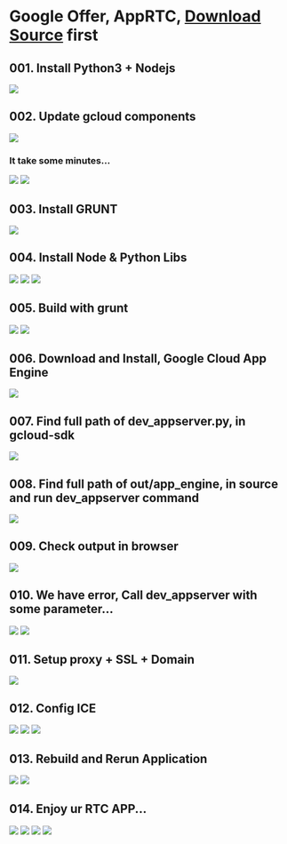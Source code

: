 <h1>Google Offer, AppRTC, <a href="https://github.com/webrtc/apprtc">Download Source</a> first</h1>
<p>
<h2>001. Install Python3 + Nodejs</h2>  
<img src="https://github.com/dewebdes/fereng/blob/master/multimedia/live/001.PNG">
</p>
<p>
<h2>002. Update gcloud components</h2>  
<img src="https://github.com/dewebdes/fereng/blob/master/multimedia/live/002.PNG">
<h3>It take some minutes...</h3>
<img src="https://github.com/dewebdes/fereng/blob/master/multimedia/live/002b.PNG">
<img src="https://github.com/dewebdes/fereng/blob/master/multimedia/live/002c.PNG">
</p>
<p>
<h2>003. Install GRUNT</h2>  
<img src="https://github.com/dewebdes/fereng/blob/master/multimedia/live/003.PNG">
</p>

<p>
<h2>004. Install Node & Python Libs</h2>  
<img src="https://github.com/dewebdes/fereng/blob/master/multimedia/live/004.PNG">
<img src="https://github.com/dewebdes/fereng/blob/master/multimedia/live/005.PNG">
<img src="https://github.com/dewebdes/fereng/blob/master/multimedia/live/006.PNG">
</p>

<p>
<h2>005. Build with grunt</h2>  
<img src="https://github.com/dewebdes/fereng/blob/master/multimedia/live/007.PNG">
<img src="https://github.com/dewebdes/fereng/blob/master/multimedia/live/007b.PNG">
</p>

<p>
<h2>006. Download and Install, Google Cloud App Engine</h2>  
<img src="https://github.com/dewebdes/fereng/blob/master/multimedia/live/008.PNG">
</p>

<p>
<h2>007. Find full path of dev_appserver.py, in gcloud-sdk</h2>  
<img src="https://github.com/dewebdes/fereng/blob/master/multimedia/live/010.PNG">
</p>

<p>
<h2>008. Find full path of out/app_engine, in source and run dev_appserver command</h2>  
<img src="https://github.com/dewebdes/fereng/blob/master/multimedia/live/011.PNG">
</p>

<p>
<h2>009. Check output in browser</h2>  
<img src="https://github.com/dewebdes/fereng/blob/master/multimedia/live/012.PNG">
</p>

<p>
<h2>010. We have error, Call dev_appserver with some parameter...</h2>  
<img src="https://github.com/dewebdes/fereng/blob/master/multimedia/live/013.PNG">
<img src="https://github.com/dewebdes/fereng/blob/master/multimedia/live/015.PNG">
</p>

<p>
<h2>011. Setup proxy + SSL + Domain</h2>  
<img src="https://github.com/dewebdes/fereng/blob/master/multimedia/live/016.PNG">
</p>

<p>
<h2>012. Config ICE</h2>  
<img src="https://github.com/dewebdes/fereng/blob/master/multimedia/live/018.PNG">
<img src="https://github.com/dewebdes/fereng/blob/master/multimedia/live/018b.PNG">
<img src="https://github.com/dewebdes/fereng/blob/master/multimedia/live/018c.PNG">
</p>

<p>
<h2>013. Rebuild and Rerun Application</h2>  
<img src="https://github.com/dewebdes/fereng/blob/master/multimedia/live/019.PNG">
<img src="https://github.com/dewebdes/fereng/blob/master/multimedia/live/020.PNG">
</p>

<p>
<h2>014. Enjoy ur RTC APP...</h2>  
<img src="https://github.com/dewebdes/fereng/blob/master/multimedia/live/021.PNG">
<img src="https://github.com/dewebdes/fereng/blob/master/multimedia/live/022.PNG">
<img src="https://github.com/dewebdes/fereng/blob/master/multimedia/live/023.PNG">
<img src="https://github.com/dewebdes/fereng/blob/master/multimedia/live/024.PNG">
</p>
